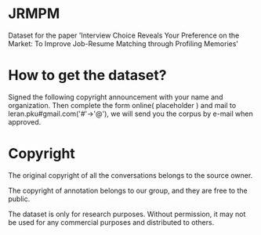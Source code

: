 # JRMPM
Dataset for the paper 'Interview Choice Reveals Your Preference on the Market: To Improve Job-Resume Matching through Profiling Memories'

# How to get the dataset?
Signed the following copyright announcement with your name and organization. Then complete the form online( placeholder ) and mail to leran.pku#gmail.com('#'->'@'), we will send you the corpus by e-mail when approved.

# Copyright 
The original copyright of all the conversations belongs to the source owner.

The copyright of annotation belongs to our group, and they are free to the public.

The dataset is only for research purposes. Without permission, it may not be used for any commercial purposes and distributed to others.
